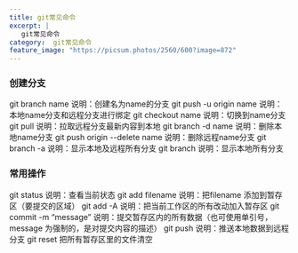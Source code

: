 ```yaml
---
title: git常见命令
excerpt: |
   git常见命令
category:  git常见命令
feature_image: "https://picsum.photos/2560/600?image=872"
---
```



### 创建分支
git branch name   说明：创建名为name的分支
git push -u origin name   说明：本地name分支和远程分支进行绑定
git checkout name    说明：切换到name分支
git pull   说明：拉取远程分支最新内容到本地
git branch -d name    说明：删除本地name分支
git push origin --delete name   说明：删除远程name分支
git branch -a   说明：显示本地及远程所有分支
git branch  说明：显示本地所有分支
### 常用操作
git status   说明：查看当前状态
git add filename   说明：把filename 添加到暂存区（要提交的区域）
git add -A    说明：把当前工作区的所有改动加入暂存区
git commit -m “message”   说明：提交暂存区内的所有数据（也可使用单引号，message 为强制的，是对提交内容的描述）
git push    说明：推送本地数据到远程分支
git reset 把所有暂存区里的文件清空